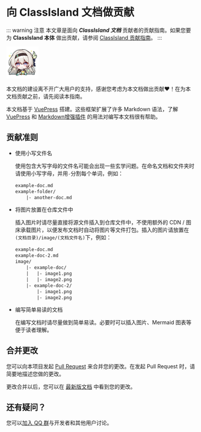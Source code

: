 # 向 ClassIsland 文档做贡献

::: warning 注意
本文章是面向 _**ClassIsland 文档**_ 贡献者的贡献指南。如果您要为 **ClassIsland 本体** 做出贡献，请参阅 [ClassIsland 贡献指南](https://github.com/ClassIsland/ClassIsland/blob/master/CONTRIBUTING.md)。
:::

<img src="./image/contributing/Firefly_Sticker_01.png"
    width="85"
    alt="流萤 - 比心"/>

本文档的建设离不开广大用户的支持，感谢您考虑为本文档做出贡献❤️！在为本文档贡献之前，请先阅读本指南。

本文档基于 [VuePress](https://vuejs.press/zh/) 搭建。这些框架扩展了许多 Markdown 语法，了解 [VuePress](https://vuejs.press/zh/) 和 [Markdown增强插件](https://plugin-md-enhance.vuejs.press/zh/) 的用法对编写本文档很有帮助。

## 贡献准则

- 使用小写文件名

    使用包含大写字母的文件名可能会出现一些玄学问题。在命名文档和文件夹时请使用小写字母，并用`-`分割每个单词，例如：

    ``` plaintext
    example-doc.md
    example-folder/
        |- another-doc.md
    ```

- 将图片放置在仓库文件中

    插入图片时请尽量直接将源文件插入到仓库文件中，不使用额外的 CDN / 图床承载图片，以便发布文档时自动将图片等文件打包。插入的图片请放置在 `(文档目录)/image/(文档文件名)`下，例如：

    ``` plaintext
    example-doc.md
    example-doc-2.md
    image/
        |- example-doc/
        |   |- image1.png
        |   |- image2.png
        |- example-doc-2/
            |- image1.png
            |- image2.png
    ```

- 编写简单易读的文档

    在编写文档时请尽量做到简单易读。必要时可以插入图片、Mermaid 图表等便于读者理解。

## 合并更改

您可以向本项目发起 [Pull Request](https://github.com/ClassIsland/classisland-docs/pulls) 来合并您的更改。在发起 Pull Request 时，请简要地描述您做的更改。

更改合并以后，您可以在 [最新版文档](https://docs.classisland.tech/) 中看到您的更改。

## 还有疑问？

您可以[加入 QQ 群](https://qm.qq.com/q/4NsDQKiAuQ)与开发者和其他用户讨论。
